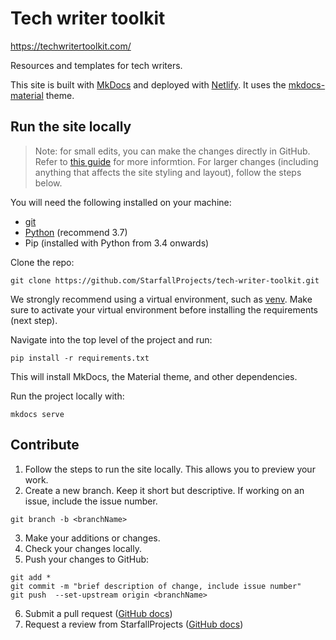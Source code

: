 # Tech writer toolkit

https://techwritertoolkit.com/

Resources and templates for tech writers.

This site is built with [MkDocs](https://www.mkdocs.org/) and deployed with [Netlify](https://www.netlify.com/). It uses the [mkdocs-material](https://github.com/squidfunk/mkdocs-material) theme.


## Run the site locally

> Note: for small edits, you can make the changes directly in GitHub. Refer to [this guide](https://www.starfallprojects.co.uk/blog/edit-on-github/) for more informtion. For larger changes (including anything that affects the site styling and layout), follow the steps below.

You will need the following installed on your machine:
* [git](https://git-scm.com/downloads)
* [Python](https://www.python.org/) (recommend 3.7)
* Pip (installed with Python from 3.4 onwards)

Clone the repo:
```
git clone https://github.com/StarfallProjects/tech-writer-toolkit.git
```

We strongly recommend using a virtual environment, such as [venv](https://docs.python.org/3/library/venv.html). Make sure to activate your virtual environment before installing the requirements (next step).

Navigate into the top level of the project and run:

```
pip install -r requirements.txt
```

This will install MkDocs, the Material theme, and other dependencies.

Run the project locally with:

```
mkdocs serve
```

## Contribute

1. Follow the steps to run the site locally. This allows you to preview your work.
2. Create a new branch. Keep it short but descriptive. If working on an issue, include the issue number.
```
git branch -b <branchName>
```
3. Make your additions or changes.
4. Check your changes locally.
5. Push your changes to GitHub:
```
git add *
git commit -m "brief description of change, include issue number"
git push  --set-upstream origin <branchName>
```
6. Submit a pull request ([GitHub docs](https://help.github.com/en/articles/creating-a-pull-request#creating-the-pull-request))
7. Request a review from StarfallProjects ([GitHub docs](https://help.github.com/en/articles/requesting-a-pull-request-review))

